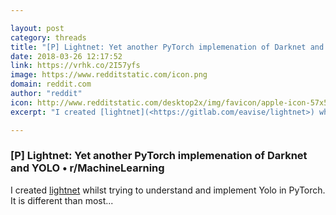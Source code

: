 ```yaml
---

layout: post
category: threads
title: "[P] Lightnet: Yet another PyTorch implemenation of Darknet and YOLO"
date: 2018-03-26 12:17:52
link: https://vrhk.co/2I57yfs
image: https://www.redditstatic.com/icon.png
domain: reddit.com
author: "reddit"
icon: http://www.redditstatic.com/desktop2x/img/favicon/apple-icon-57x57.png
excerpt: "I created [lightnet](<https://gitlab.com/eavise/lightnet>) whilst trying to understand and implement Yolo in PyTorch. It is different than most..."

---
```


### [P] Lightnet: Yet another PyTorch implemenation of Darknet and YOLO • r/MachineLearning

I created [lightnet](<https://gitlab.com/eavise/lightnet>) whilst trying to understand and implement Yolo in PyTorch. It is different than most...